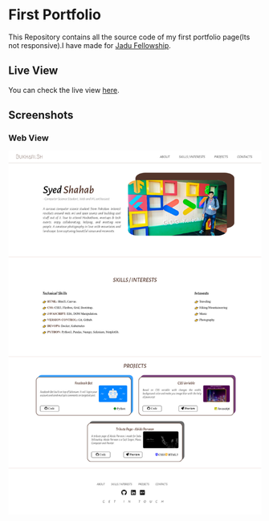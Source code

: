 # First Portfolio 
This Repository contains all the source code of my first portfolio page(Its not responsive).I  have made for [Jadu Fellowship](https://github.com/Jadu-Fellowship).

## Live View
You can check the live view [here](https://shahabbukhari.github.io/Jadu-Fellowship/Projects/Tribute-Page/index.html).

## Screenshots
### Web View
![Screenshot](css/images/portfolio.png)
